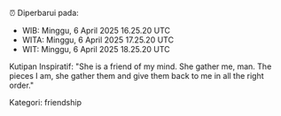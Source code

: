 ⏰ Diperbarui pada:
- WIB: Minggu, 6 April 2025 16.25.20 UTC
- WITA: Minggu, 6 April 2025 17.25.20 UTC
- WIT: Minggu, 6 April 2025 18.25.20 UTC

Kutipan Inspiratif:
"She is a friend of my mind. She gather me, man. The pieces I am, she gather them and give them back to me in all the right order."


Kategori: friendship

